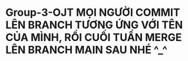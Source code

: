 # Group-3-OJT  MỌI NGƯỜI COMMIT LÊN BRANCH TƯƠNG ỨNG VỚI TÊN CỦA MÌNH, RỒI CUỐI TUẦN MERGE LÊN BRANCH MAIN SAU NHÉ ^_^
